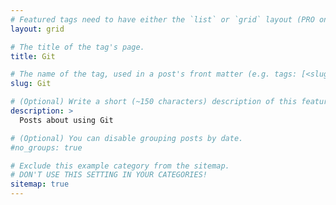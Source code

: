 ```yaml
---
# Featured tags need to have either the `list` or `grid` layout (PRO only).
layout: grid

# The title of the tag's page.
title: Git

# The name of the tag, used in a post's front matter (e.g. tags: [<slug>]).
slug: Git

# (Optional) Write a short (~150 characters) description of this featured tag.
description: >
  Posts about using Git

# (Optional) You can disable grouping posts by date.
#no_groups: true

# Exclude this example category from the sitemap.
# DON'T USE THIS SETTING IN YOUR CATEGORIES!
sitemap: true
---
```

